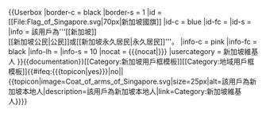 {{Userbox
|border-c     = black
|border-s     = 1
|id           = [[File:Flag_of_Singapore.svg|70px|新加坡國旗]]
|id-c         = blue
|id-fc        = 
|id-s         = 
|info         = 該用戶為'''[[新加坡]]<br />[[新加坡公民|公民]]或[[新加坡永久居民|永久居民]]'''。
|info-c       = pink
|info-fc      = black
|info-lh      = 
|info-s       = 10
|nocat        = {{{nocat|}}}
|usercategory = 新加坡維基人
}}<noinclude>{{documentation}}[[Category:新加坡用戶框模板]][[Category:地域用戶框模板]]</noinclude>{{#ifeq:{{{topicon|yes}}}|no|<!--不顯示頁頂圖示-->|{{topicon|image=Coat_of_arms_of_Singapore.svg|size=25px|alt=該用戶為新加坡本地人|description=該用戶為新加坡本地人|link=Category:新加坡維基人}}}}